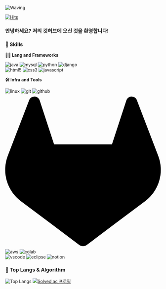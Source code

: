 <!-- Header -->

![Waving](https://capsule-render.vercel.app/api?type=waving&height=200&text=Do%20It%20Your%20Self!&fontAlign=40&fontAlignY=40&color=gradient)

[![Hits](https://hits.seeyoufarm.com/api/count/incr/badge.svg?url=https%3A%2F%2Fgithub.com%2F______&count_bg=%2379C83D&title_bg=%23555555&icon=&icon_color=%23E7E7E7&title=hits&edge_flat=false)](https://hits.seeyoufarm.com)

### 안녕하세요? 저의 깃허브에 오신 것을 환영합니다!

<!-- Body -->

### 🦾 Skills
**🧑‍💻 Lang and Frameworks**
<!-- Oracle의 요청으로 Java 로고가 Simple Icons에서 삭제되었기에 대신 OpenJDK의 로고를 사용 -->
![java](https://img.shields.io/badge/java-ffffff.svg?&style=for-the-badge&logo=openjdk&logoColor=black)
![mysql](https://img.shields.io/badge/mysql-4479A1.svg?&style=for-the-badge&logo=mysql&logoColor=white)
![python](https://img.shields.io/badge/python-3776AB.svg?&style=for-the-badge&logo=python&logoColor=white)
![django](https://img.shields.io/badge/django-092E20.svg?&style=for-the-badge&logo=django&logoColor=white)<br>
![html5](https://img.shields.io/badge/html5-E34F26.svg?&style=for-the-badge&logo=html5&logoColor=white)
![css3](https://img.shields.io/badge/css3-1572B6.svg?&style=for-the-badge&logo=css3&logoColor=white)
![javascript](https://img.shields.io/badge/javascript-F7DF1E.svg?&style=for-the-badge&logo=javascript&logoColor=white)
<!-- ![spring](https://img.shields.io/badge/spring-6DB33F.svg?&style=for-the-badge&logo=spring&logoColor=white)
![vuedotjs](https://img.shields.io/badge/vue.js-4FC08D.svg?&style=for-the-badge&logo=vuedotjs&logoColor=white) -->

**🛠️ Infra and Tools**

![linux](https://img.shields.io/badge/linux-FCC624.svg?&style=for-the-badge&logo=linux&logoColor=white)
![git](https://img.shields.io/badge/git-F05032.svg?&style=for-the-badge&logo=git&logoColor=white)
![github](https://img.shields.io/badge/github-181717.svg?&style=for-the-badge&logo=github&logoColor=white)
<svg role="img" viewBox="0 0 24 24" xmlns="http://www.w3.org/2000/svg"><title>GitLab</title><path d="m23.6004 9.5927-.0337-.0862L20.3.9814a.851.851 0 0 0-.3362-.405.8748.8748 0 0 0-.9997.0539.8748.8748 0 0 0-.29.4399l-2.2055 6.748H7.5375l-2.2057-6.748a.8573.8573 0 0 0-.29-.4412.8748.8748 0 0 0-.9997-.0537.8585.8585 0 0 0-.3362.4049L.4332 9.5015l-.0325.0862a6.0657 6.0657 0 0 0 2.0119 7.0105l.0113.0087.03.0213 4.976 3.7264 2.462 1.8633 1.4995 1.1321a1.0085 1.0085 0 0 0 1.2197 0l1.4995-1.1321 2.4619-1.8633 5.006-3.7489.0125-.01a6.0682 6.0682 0 0 0 2.0094-7.003z"/></svg>
![aws](https://img.shields.io/badge/aws-232F3E.svg?&style=for-the-badge&logo=amazonaws&logoColor=white)
![colab](https://img.shields.io/badge/colab-F9AB00.svg?&style=for-the-badge&logo=googlecolab&logoColor=white)<br>
![vscode](https://img.shields.io/badge/vscode-007ACC.svg?&style=for-the-badge&logo=visualstudiocode&logoColor=white)
![eclipse](https://img.shields.io/badge/eclipse-2C2255.svg?&style=for-the-badge&logo=eclipseide&logoColor=white)
![notion](https://img.shields.io/badge/notion-000000.svg?&style=for-the-badge&logo=notion&logoColor=white)
<!-- ![pycharm](https://img.shields.io/badge/pycharm-000000.svg?&style=for-the-badge&logo=pycharm&logoColor=white)
![intellij](https://img.shields.io/badge/intellij-000000.svg?&style=for-the-badge&logo=intellijidea&logoColor=white)
![slack](https://img.shields.io/badge/slack-4A154B.svg?&style=for-the-badge&logo=slack&logoColor=white) -->

### 🚌 Top Langs & Algorithm
![Top Langs](https://github-readme-stats.vercel.app/api/top-langs/?username=imhotman&layout=compact)
[![Solved.ac
프로필](http://mazassumnida.wtf/api/v2/generate_badge?boj=kimguswls23)](https://solved.ac/profile/kimguswls23)
